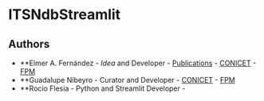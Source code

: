 # ITSNdbStreamlit



## Authors
* **Elmer A. Fernández - *Idea* and Developer - [Publications](https://www.researchgate.net/profile/Elmer_Fernandez) - [CONICET](http://www.conicet.gov.ar) - [FPM](https://fpmlab.org.ar/) 
* **Guadalupe Nibeyro - Curator and Developer - [CONICET](http://www.conicet.gov.ar) - [FPM](https://fpmlab.org.ar/) 
* **Rocio Flesia - Python and Streamlit Developer - 
